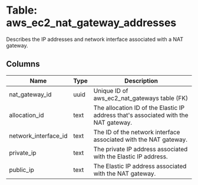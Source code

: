 
# Table: aws_ec2_nat_gateway_addresses
Describes the IP addresses and network interface associated with a NAT gateway.
## Columns
| Name        | Type           | Description  |
| ------------- | ------------- | -----  |
|nat_gateway_id|uuid|Unique ID of aws_ec2_nat_gateways table (FK)|
|allocation_id|text|The allocation ID of the Elastic IP address that's associated with the NAT gateway.|
|network_interface_id|text|The ID of the network interface associated with the NAT gateway.|
|private_ip|text|The private IP address associated with the Elastic IP address.|
|public_ip|text|The Elastic IP address associated with the NAT gateway.|
